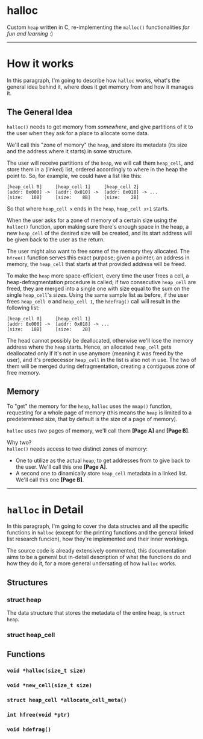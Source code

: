 # halloc
Custom `heap` written in C, re-implementing the `malloc()` functionalities _for fun and learning_ :)

---
# How it works
In this paragraph, I'm going to describe how `halloc` works, what's the general idea behind it, where does it get memory from and how it manages it.

## The General Idea
`halloc()` needs to get memory from _somewhere_, and give partitions of it to the user when they ask for a place to allocate some data.  

We'll call this "zone of memory" the `heap`, and store its metadata (its size and the address where it starts) in some structure.  

The user will receive partitions of the `heap`, we will call them `heap_cell`, and store them in a (linked) list, ordered accordingly to where in the heap the point to. So, for example, we could have a list like this:

```
[heap_cell 0]     [heap_cell 1]     [heap_cell 2]
[addr: 0x000] ->  [addr: 0x010] ->  [addr: 0x018] -> ...
[size:   10B]     [size:    8B]     [size:    2B]
```
So that where `heap_cell x` ends in the `heap`, `heap_cell x+1` starts.

When the user asks for a zone of memory of a certain size using the `halloc()` function, upon making sure there's enough space in the heap, a new `heap_cell` of the desired size will be created, and its start address will be given back to the user as the return. 

The user might also want to free some of the memory they allocated. The `hfree()` function serves this exact purpose; given a pointer, an address in memory, the `heap_cell` that starts at that provided address will be freed. 

To make the `heap` more space-efficient, every time the user frees a cell, a heap-defragmentation procedure is called; if two consecutive `heap_cell` are freed, they are merged into a single one with size equal to the sum on the single `heap_cell`'s sizes. Using the same sample list as before, if the user frees `heap_cell 0` and `heap_cell 1`, the `hdefrag()` call will result in the following list:

```
[heap_cell 0]     [heap_cell 1]
[addr: 0x000] ->  [addr: 0x018] -> ...
[size:   18B]     [size:    2B]
```

The head cannot possibly be deallocated, otherwise we'll lose the memory address where the `heap` starts. Hence, an allocated `heap_cell` gets deallocated only if it's not in use anymore (meaning it was freed by the user), and it's predecessor `heap_cell` in the list is also not in use. The two of them will be merged during defragmentation, creating a contiguous zone of free memory. 

## Memory

To "get" the memory for the `heap`, `halloc` uses the `mmap()` function, requesting for a whole page of memory (this means the `heap` is limited to a predetermined size, that by default is the size of a page of memory). 
  
`halloc` uses _two_ pages of memory, we'll call them __[Page A]__ and __[Page B]__.   
  
Why two?   
`halloc()` needs access to two distinct zones of memory: 
- One to utilize as the actual `heap`, to get addresses from to give back to the user. We'll call this one __[Page A]__. 
- A second one to dinamically store `heap_cell` metadata in a linked list. We'll call this one __[Page B]__.

---

# `halloc` in Detail
In this paragraph, I'm going to cover the data structes and all the specific functions in `halloc` (except for the printing functions and the general linked list research funcion), how they're implemented and their inner workings.   

The source code is already extensively commented, this documentation aims to be a general but in-detail description of what the functions do and how they do it, for a more general undersating of how `halloc` works.

## Structures

### struct heap  
The data structure that stores the metadata of the entire heap, is `struct heap`. 

### struct heap_cell  

## Functions 

### `void *halloc(size_t size)`

### `void *new_cell(size_t size)`

### `struct heap_cell *allocate_cell_meta()`

### `int hfree(void *ptr)`

### `void hdefrag()`
